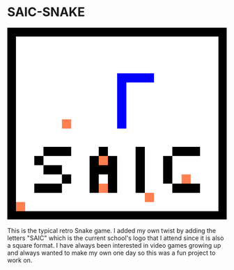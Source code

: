 # SAIC-SNAKE

![screenshot of the piece](snake.png)

This is the typical retro Snake game. I added my own twist by adding the letters "SAIC" which is the current school's logo that I attend since it is also a square format. I have always been interested in video games growing up and always wanted to make my own one day so this was a fun project to work on.
